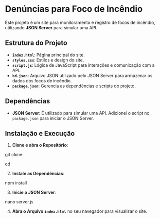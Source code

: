 # Denúncias para Foco de Incêndio

Este projeto é um site para monitoramento e registro de focos de incêndio, utilizando **JSON Server** para simular uma API.

## Estrutura do Projeto

- **`index.html`**: Página principal do site.
- **`styles.css`**: Estilos e design do site.
- **`script.js`**: Lógica de JavaScript para interações e comunicação com a API.
- **`bd.json`**: Arquivo JSON utilizado pelo JSON Server para armazenar os dados dos focos de incêndio.
- **`package.json`**: Gerencia as dependências e scripts do projeto.

## Dependências

- **JSON Server**: É utilizado para simular uma API. Adicionei o script no `package.json` para iniciar o JSON Server.

## Instalação e Execução

1. **Clone e abra o Repositório**:

git clone

cd

2. **Instale as Dependências**:

npm install

3. **Inicie o JSON Server**:

nano server.js

4. **Abra o Arquivo `index.html`** no seu navegador para visualizar o site.